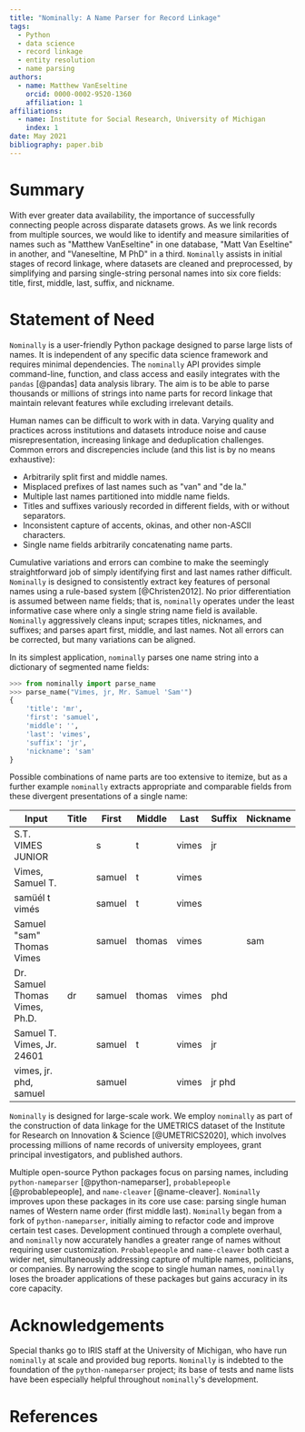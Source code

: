 ```yaml
---
title: "Nominally: A Name Parser for Record Linkage"
tags:
  - Python
  - data science
  - record linkage
  - entity resolution
  - name parsing
authors:
  - name: Matthew VanEseltine
    orcid: 0000-0002-9520-1360
    affiliation: 1
affiliations:
  - name: Institute for Social Research, University of Michigan
    index: 1
date: May 2021
bibliography: paper.bib
---
```


# Summary

With ever greater data availability, the importance
of successfully connecting people across disparate datasets grows.
As we link records from multiple sources,
we would like to identify and measure similarities of names such as
"Matthew VanEseltine" in one database,
"Matt Van Eseltine" in another,
and "Vaneseltine, M PhD" in a third.
`Nominally` assists in initial stages of record linkage,
where datasets are cleaned and preprocessed,
by simplifying and parsing single-string personal names
into six core fields: title, first, middle, last, suffix, and nickname.

# Statement of Need

`Nominally` is a user-friendly Python package designed to
parse large lists of names.
It is independent of any specific data science framework
and requires minimal dependencies.
The `nominally` API provides simple command-line, function, and class access
and easily integrates with the `pandas` [@pandas] data analysis library.
The aim is to be able to parse
thousands or millions of strings
into name parts for record linkage
that maintain relevant features while excluding irrelevant details.

Human names can be difficult to work with in data.
Varying quality and practices across institutions and datasets
introduce noise and cause misrepresentation,
increasing linkage and deduplication challenges.
Common errors and discrepencies include
(and this list is by no means exhaustive):

- Arbitrarily split first and middle names.
- Misplaced prefixes of last names such as "van" and "de la."
- Multiple last names partitioned into middle name fields.
- Titles and suffixes variously recorded in different fields, with or without separators.
- Inconsistent capture of accents, okinas, and other non-ASCII characters.
- Single name fields arbitrarily concatenating name parts.

Cumulative variations and errors can combine to make
the seemingly straightforward job of simply identifying first and last names rather difficult.
`Nominally` is designed to consistently extract key features of personal names
using a rule-based system [@Christen2012].
No prior differentiation is assumed between name fields;
that is, `nominally` operates under the least informative case
where only a single string name field is available.
`Nominally` aggressively cleans input;
scrapes titles, nicknames, and suffixes;
and parses apart first, middle, and last names.
Not all errors can be corrected, but many variations can be aligned.

In its simplest application,
`nominally` parses one name string into a dictionary of segmented name fields:

```python
>>> from nominally import parse_name
>>> parse_name("Vimes, jr, Mr. Samuel 'Sam'")
{
    'title': 'mr',
    'first': 'samuel',
    'middle': '',
    'last': 'vimes',
    'suffix': 'jr',
    'nickname': 'sam'
}
```

Possible combinations of name parts are too extensive to itemize,
but as a further example `nominally` extracts appropriate and comparable fields
from these divergent presentations of a single name:

| Input                          | Title | First  | Middle | Last  | Suffix | Nickname |
| ------------------------------ | ----- | ------ | ------ | ----- | ------ | -------- |
| S.T. VIMES JUNIOR              |       | s      | t      | vimes | jr     |          |
| Vimes, Samuel T.               |       | samuel | t      | vimes |        |          |
| samüél t vimés                 |       | samuel | t      | vimes |        |          |
| Samuel "sam" Thomas Vimes      |       | samuel | thomas | vimes |        | sam      |
| Dr. Samuel Thomas Vimes, Ph.D. | dr    | samuel | thomas | vimes | phd    |          |
| Samuel T. Vimes, Jr. 24601     |       | samuel | t      | vimes | jr     |          |
| vimes, jr. phd, samuel         |       | samuel |        | vimes | jr phd |          |

`Nominally` is designed for large-scale work.
We employ `nominally` as part of the construction of data linkage for
the UMETRICS dataset of the Institute for Research on Innovation & Science [@UMETRICS2020],
which involves processing millions of name records of
university employees, grant principal investigators, and published authors.

Multiple open-source Python packages focus on parsing names, including
`python-nameparser` [@python-nameparser],
`probablepeople` [@probablepeople],
and `name-cleaver` [@name-cleaver].
`Nominally` improves upon these packages in its core use case:
parsing single human names of Western name order (first middle last).
`Nominally` began from a fork of `python-nameparser`,
initially aiming to refactor code and improve certain test cases.
Development continued through a complete overhaul,
and `nominally` now accurately handles a greater range of names
without requiring user customization.
`Probablepeople` and `name-cleaver`
both cast a wider net, simultaneously addressing
capture of multiple names, politicians, or companies.
By narrowing the scope to single human names,
`nominally` loses the broader applications of these packages
but gains accuracy in its core capacity.

# Acknowledgements

Special thanks go to IRIS staff at the University of Michigan,
who have run `nominally` at scale and provided bug reports.
`Nominally` is indebted to the foundation of the
`python-nameparser` project;
its base of tests and name lists have been
especially helpful throughout `nominally`'s development.

# References
